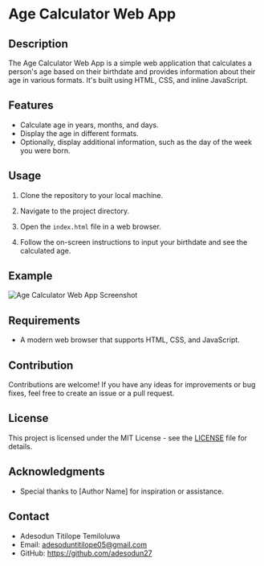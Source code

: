 # Age Calculator Web App

## Description
The Age Calculator Web App is a simple web application that calculates a person's age based on their birthdate and provides information about their age in various formats. It's built using HTML, CSS, and inline JavaScript.

## Features
- Calculate age in years, months, and days.
- Display the age in different formats.
- Optionally, display additional information, such as the day of the week you were born.

## Usage
1. Clone the repository to your local machine.
2. Navigate to the project directory.
3. Open the `index.html` file in a web browser.

4. Follow the on-screen instructions to input your birthdate and see the calculated age.

## Example
![Age Calculator Web App Screenshot](screenshot.png)

## Requirements
- A modern web browser that supports HTML, CSS, and JavaScript.

## Contribution
Contributions are welcome! If you have any ideas for improvements or bug fixes, feel free to create an issue or a pull request.

## License
This project is licensed under the MIT License - see the [LICENSE](LICENSE) file for details.

## Acknowledgments
- Special thanks to [Author Name] for inspiration or assistance.

## Contact
- Adesodun Titilope Temiloluwa
- Email: adesoduntitilope05@gmail.com
- GitHub: https://github.com/adesodun27
